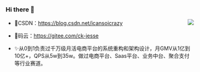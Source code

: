 ### Hi there 👋

<!--
**ck-jesse/ck-jesse** is a ✨ _special_ ✨ repository because its `README.md` (this file) appears on your GitHub profile.

Here are some ideas to get you started:

- 🔭 I’m currently working on ...
- 🌱 I’m currently learning ...
- 👯 I’m looking to collaborate on ...
- 🤔 I’m looking for help with ...
- 💬 Ask me about ...
- 📫 How to reach me: ...
- 😄 Pronouns: ...
- ⚡ Fun fact: ...
-->

<img align="right" src="https://github-readme-stats.vercel.app/api?username=ck-jesse&show_icons=true&icon_color=CE1D2D&text_color=718096&bg_color=ffffff&hide_title=true" />


- 🌱CSDN：https://blog.csdn.net/icansoicrazy
  
- 🔭码云：https://gitee.com/ck-jesse
 
- ✨从0到1负责过千万级月活电商平台的系统重构和架构设计，月GMV从1亿到10亿+，QPS从5w到35w。做过电商平台、Saas平台、业务中台、聚合支付等行业赛道。
  
